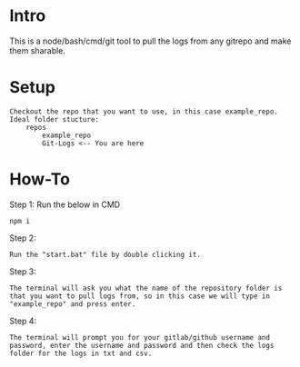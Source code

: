 # Intro
This is a node/bash/cmd/git tool to pull the logs from any gitrepo and make them sharable.

# Setup
    Checkout the repo that you want to use, in this case example_repo.
    Ideal folder stucture:
        repos
            example_repo
            Git-Logs <-- You are here

# How-To
Step 1: Run the below in CMD

    npm i

Step 2:
    
    Run the "start.bat" file by double clicking it.

Step 3:

    The terminal will ask you what the name of the repository folder is that you want to pull logs from, so in this case we will type in "example_repo" and press enter.

Step 4: 

    The terminal will prompt you for your gitlab/github username and password, enter the username and password and then check the logs folder for the logs in txt and csv.